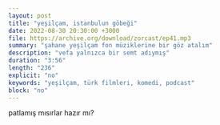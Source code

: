 ```yaml
---
layout: post
title: "yeşilçam, istanbulun göbeği"
date: 2022-08-30 20:30:00 +3000
file: https://archive.org/download/zorcast/ep41.mp3
summary: "şahane yeşilçam fon müziklerine bir göz atalım"
description: "vefa yalnızca bir semt adıymış"
duration: "3:56" 
length: "236"
explicit: "no" 
keywords: "yeşilçam, türk filmleri, komedi, podcast"
block: "no" 
---
```



patlamış mısırlar hazır mı?